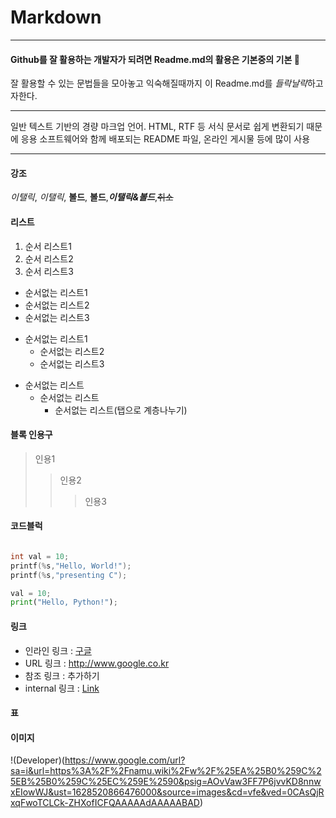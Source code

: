 # Markdown
***
#### Github를 잘 활용하는 개발자가 되려면 Readme.md의 활용은 기본중의 기본 🌟
잘 활용할 수 있는 문법들을 모아놓고 익숙해질때까지 이 Readme.md를 *들락날락*하고자한다.
***
일반 텍스트 기반의 경량 마크업 언어.
HTML, RTF 등 서식 문서로 쉽게 변환되기 때문에 응용 소프트웨어와 함께 배포되는
README 파일, 온라인 게시물 등에 많이 사용
***
#### 강조

*이탤릭*, _이탤릭_, **볼드**, __볼드__,**_이탤릭&볼드_**,~~취소~~

#### 리스트

1. 순서 리스트1
2. 순서 리스트2
3. 순서 리스트3

* 순서없는 리스트1
* 순서없는 리스트2
* 순서없는 리스트3

- 순서없는 리스트1
  - 순서없는 리스트2
  - 순서없는 리스트3

+ 순서없는 리스트
  + 순서없는 리스트
    + 순서없는 리스트(탭으로 계층나누기)


#### 블록 인용구 

> 인용1
>> 인용2
>>> 인용3


#### 코드블럭

``` c

int val = 10;
printf(%s,"Hello, World!");
printf(%s,"presenting C");

```
``` python
val = 10;
print("Hello, Python!");
```

#### 링크

- 인라인 링크 : [구글](https://www.google.com"구글")
- URL 링크 : <http://www.google.co.kr>
- 참조 링크 : 추가하기
- internal 링크 : [Link](#id)

#### 표


#### 이미지

!(Developer)(https://www.google.com/url?sa=i&url=https%3A%2F%2Fnamu.wiki%2Fw%2F%25EA%25B0%259C%25EB%25B0%259C%25EC%259E%2590&psig=AOvVaw3FF7P6jvvKD8nnwxEIowWJ&ust=1628520866476000&source=images&cd=vfe&ved=0CAsQjRxqFwoTCLCk-ZHXofICFQAAAAAdAAAAABAD)
